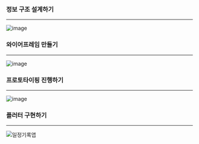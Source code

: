 ### 정보 구조 설계하기
---
![image](https://github.com/xunzxe/first-repository/assets/169735645/8b3ace08-9037-4077-baa3-9e696fcc17bd)

### 와이어프레임 만들기
---
![image](https://github.com/xunzxe/first-repository/assets/169735645/530f846e-8e1b-4679-9224-e985fd5deea3)

### 프로토타이핑 진행하기
---
![image](https://github.com/xunzxe/first-repository/assets/169735645/86bf301a-c6fd-404b-935d-951cd9233afb)

### 플러터 구현하기
---
![일정기록앱](https://github.com/user-attachments/assets/ef84e05b-00fc-42cb-b7c4-2930c2cfde80)

